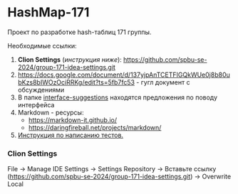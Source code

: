 # HashMap-171

Проект по разработке hash-таблиц 171 группы.

Необходимые ссылки:

1) **Clion Settings** (*инструкция ниже*): https://github.com/spbu-se-2024/group-171-idea-settings.git
2) https://docs.google.com/document/d/137yjpAnTCETFIGQkWUe0j8b80ubKzs8bIWOzOciRRKg/edit?ts=5fb7fc53 - гугл документ с обсуждениями
3) В папке [interface-suggestions](https://github.com/spbu-se-2024/HashMap-171/tree/master/interface-suggestions) находятся предложения по поводу интерфейса
4) Markdown - ресурсы:
   - https://markdown-it.github.io/
   - https://daringfireball.net/projects/markdown/
5) [Инструкция по написанию тестов.](https://github.com/spbu-se-2024/HashMap-171/blob/master/src/test/CUTEST_GUIDE.md)


### Clion Settings

File -> Manage IDE Settings -> Settings Repository -> Вставьте ссылку (https://github.com/spbu-se-2024/group-171-idea-settings.git) -> Overwrite Local
